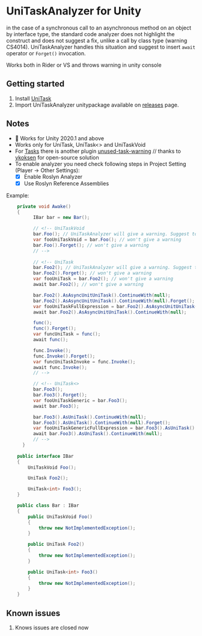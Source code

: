 UniTaskAnalyzer for Unity
===
in the case of a synchronous call to an asynchronous method on an object by interface type, the standard code analyzer does not highlight the construct and does not suggest a fix, unlike a call by class type (warning CS4014). UniTaskAnalyzer handles this situation and suggest to insert `await` operator or `Forget()` invocation.

Works both in Rider or VS and throws warning in unity console

Getting started
---
1. Install [UniTask](https://github.com/Cysharp/UniTask)
2. Import UniTaskAnalyzer unitypackage available on [releases](https://github.com/Yggdrasills/UniTaskAnalyzer/releases) page.

Notes
---
- :small_red_triangle_down: Works for Unity 2020.1 and above
- Works only for UniTask, UniTask<> and UniTaskVoid
- For [Tasks](https://docs.microsoft.com/en-us/dotnet/api/system.threading.tasks.task?view=net-6.0) there is another plugin [unused-task-warning](https://github.com/ykoksen/unused-task-warning) // thanks to [ykoksen](https://github.com/ykoksen) for open-source solution
- To enable analyzer you need check following steps in Project Setting (Player -> Other Settings):
    -   [x] Enable Roslyn Analyzer 
    -   [x] Use Roslyn Reference Assemblies 

Example:

```csharp
    private void Awake()
    {
          IBar bar = new Bar();

          // <!-- UniTaskVoid
          bar.Foo(); // UniTaskAnalyzer will give a warning. Suggest to add await operator
          var fooUniTaskVoid = bar.Foo(); // won't give a warning
          bar.Foo().Forget(); // won't give a warning
          // -->
          
          // <!-- UniTask
          bar.Foo2(); // UniTaskAnalyzer will give a warning. Suggest to add await operator or invoke Forget()
          bar.Foo2().Forget(); // won't give a warning
          var fooUniTask = bar.Foo2(); // won't give a warning
          await bar.Foo2(); // won't give a warning

          bar.Foo2().AsAsyncUnitUniTask().ContinueWith(null);
          bar.Foo2().AsAsyncUnitUniTask().ContinueWith(null).Forget();
          var fooUniTaskFullExpression = bar.Foo2().AsAsyncUnitUniTask().ContinueWith(null);
          await bar.Foo2().AsAsyncUnitUniTask().ContinueWith(null);

          func();
          func().Forget();
          var funcUniTask = func();
          await func();

          func.Invoke();
          func.Invoke().Forget();
          var funcUniTaskInvoke = func.Invoke();
          await func.Invoke();
          // -->

          // <!-- UniTask<>
          bar.Foo3();
          bar.Foo3().Forget();
          var fooUniTaskGeneric = bar.Foo3();
          await bar.Foo3();

          bar.Foo3().AsUniTask().ContinueWith(null);
          bar.Foo3().AsUniTask().ContinueWith(null).Forget();
          var fooUniTaskGenericFullExpression = bar.Foo3().AsUniTask().ContinueWith(null);
          await bar.Foo3().AsUniTask().ContinueWith(null);
          // -->
      }
    
    public interface IBar
    {
        UniTaskVoid Foo();

        UniTask Foo2();

        UniTask<int> Foo3();
    }

    public class Bar : IBar
    {
        public UniTaskVoid Foo()
        {
            throw new NotImplementedException();
        }

        public UniTask Foo2()
        {
            throw new NotImplementedException();
        }

        public UniTask<int> Foo3()
        {
            throw new NotImplementedException();
        }
    }
```

Known issues
---
1. Knows issues are closed now
